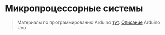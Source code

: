 # Микропроцессорные системы
> Материалы по программированию Arduino [тут](https://all-arduino.ru/programmirovanie-arduino/). [Описание](http://wiki.amperka.ru/products:arduino-uno) Arduino Uno
